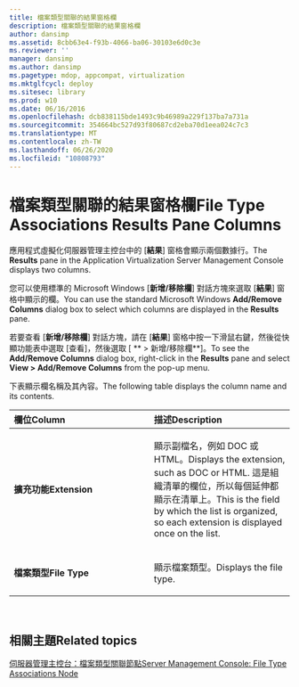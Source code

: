 ```yaml
---
title: 檔案類型關聯的結果窗格欄
description: 檔案類型關聯的結果窗格欄
author: dansimp
ms.assetid: 8cbb63e4-f93b-4066-ba06-30103e6d0c3e
ms.reviewer: ''
manager: dansimp
ms.author: dansimp
ms.pagetype: mdop, appcompat, virtualization
ms.mktglfcycl: deploy
ms.sitesec: library
ms.prod: w10
ms.date: 06/16/2016
ms.openlocfilehash: dcb838115bde1493c9b46989a229f137ba7a731a
ms.sourcegitcommit: 354664bc527d93f80687cd2eba70d1eea024c7c3
ms.translationtype: MT
ms.contentlocale: zh-TW
ms.lasthandoff: 06/26/2020
ms.locfileid: "10808793"
---
```

# <span data-ttu-id="85283-103">檔案類型關聯的結果窗格欄</span><span class="sxs-lookup"><span data-stu-id="85283-103">File Type Associations Results Pane Columns</span></span>


<span data-ttu-id="85283-104">應用程式虛擬化伺服器管理主控台中的 [**結果**] 窗格會顯示兩個數據行。</span><span class="sxs-lookup"><span data-stu-id="85283-104">The **Results** pane in the Application Virtualization Server Management Console displays two columns.</span></span>

<span data-ttu-id="85283-105">您可以使用標準的 Microsoft Windows [**新增/移除欄**] 對話方塊來選取 [**結果**] 窗格中顯示的欄。</span><span class="sxs-lookup"><span data-stu-id="85283-105">You can use the standard Microsoft Windows **Add/Remove Columns** dialog box to select which columns are displayed in the **Results** pane.</span></span>

<span data-ttu-id="85283-106">若要查看 [**新增/移除欄**] 對話方塊，請在 [**結果**] 窗格中按一下滑鼠右鍵，然後從快顯功能表中選取 [查看]，然後選取 [ \*\* &gt; 新增/移除欄\*\*]。</span><span class="sxs-lookup"><span data-stu-id="85283-106">To see the **Add/Remove Columns** dialog box, right-click in the **Results** pane and select **View &gt; Add/Remove Columns** from the pop-up menu.</span></span>

<span data-ttu-id="85283-107">下表顯示欄名稱及其內容。</span><span class="sxs-lookup"><span data-stu-id="85283-107">The following table displays the column name and its contents.</span></span>

<table>
<colgroup>
<col width="50%" />
<col width="50%" />
</colgroup>
<thead>
<tr class="header">
<th align="left"><span data-ttu-id="85283-108">欄位</span><span class="sxs-lookup"><span data-stu-id="85283-108">Column</span></span></th>
<th align="left"><span data-ttu-id="85283-109">描述</span><span class="sxs-lookup"><span data-stu-id="85283-109">Description</span></span></th>
</tr>
</thead>
<tbody>
<tr class="odd">
<td align="left"><p><strong><span data-ttu-id="85283-110">擴充功能</span><span class="sxs-lookup"><span data-stu-id="85283-110">Extension</span></span></strong></p></td>
<td align="left"><p><span data-ttu-id="85283-111">顯示副檔名，例如 DOC 或 HTML。</span><span class="sxs-lookup"><span data-stu-id="85283-111">Displays the extension, such as DOC or HTML.</span></span> <span data-ttu-id="85283-112">這是組織清單的欄位，所以每個延伸都顯示在清單上。</span><span class="sxs-lookup"><span data-stu-id="85283-112">This is the field by which the list is organized, so each extension is displayed once on the list.</span></span></p></td>
</tr>
<tr class="even">
<td align="left"><p><strong><span data-ttu-id="85283-113">檔案類型</span><span class="sxs-lookup"><span data-stu-id="85283-113">File Type</span></span></strong></p></td>
<td align="left"><p><span data-ttu-id="85283-114">顯示檔案類型。</span><span class="sxs-lookup"><span data-stu-id="85283-114">Displays the file type.</span></span></p></td>
</tr>
</tbody>
</table>

 

## <span data-ttu-id="85283-115">相關主題</span><span class="sxs-lookup"><span data-stu-id="85283-115">Related topics</span></span>


[<span data-ttu-id="85283-116">伺服器管理主控台：檔案類型關聯節點</span><span class="sxs-lookup"><span data-stu-id="85283-116">Server Management Console: File Type Associations Node</span></span>](server-management-console-file-type-associations-node.md)

 

 





